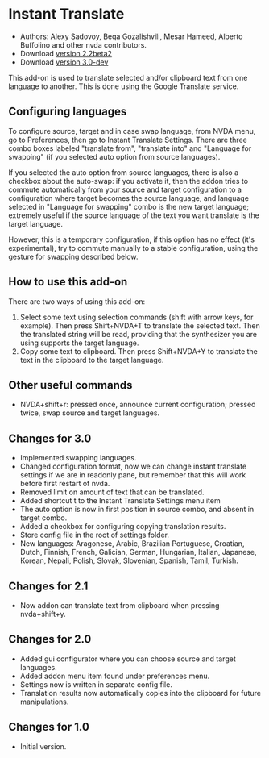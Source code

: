 # Instant Translate #

* Authors: Alexy Sadovoy, Beqa Gozalishvili, Mesar Hameed, Alberto Buffolino and other nvda contributors.
* Download [version 2.2beta2][1]
* Download [version 3.0-dev][2]

This add-on is used to translate selected and/or clipboard text from one language to another.
This is done using the Google Translate service.

## Configuring languages ##
To configure source, target and in case swap language, from NVDA menu, go to Preferences, then go to Instant Translate Settings.
There are three combo boxes labeled "translate from", "translate into" and "Language for swapping" (if you selected auto option from source languages).

If you selected the auto option from source languages, there is also a checkbox about the auto-swap: if you activate it, then the addon tries to commute automatically from your source and target configuration to a configuration where target becomes the source language, and language selected in "Language for swapping" combo is the new target language; extremely useful if the source language of the text you want translate is the target language.

However, this is a temporary configuration, if this option has no effect (it's experimental), try to commute manually to a stable configuration, using the gesture for swapping described below.

## How to use this add-on ##
There are two ways of using this add-on:

1. Select some text using selection commands (shift with arrow keys, for example). Then press Shift+NVDA+T to translate the selected text. Then the translated string will be read, providing that the synthesizer you are using supports the target language.
2. Copy some text to clipboard. Then press Shift+NVDA+Y to translate the text in the clipboard to the target language.

## Other useful commands ##
* NVDA+shift+r: pressed once, announce current configuration; pressed twice, swap source and target languages.

## Changes for 3.0 ##
* Implemented swapping languages.
* Changed configuration format, now we can change instant translate settings if we are in readonly pane, but remember that this will work before first restart of nvda.
* Removed limit on amount of text that can be translated.
* Added shortcut t to the Instant Translate Settings menu item
* The auto option is now in first position in source combo, and absent in target combo.
* Added a checkbox for configuring copying translation results.
* Store config file in the root of settings folder.
* New languages: Aragonese, Arabic, Brazilian Portuguese, Croatian, Dutch, Finnish, French, Galician, German, Hungarian, Italian, Japanese, Korean, Nepali, Polish, Slovak, Slovenian, Spanish, Tamil, Turkish.

## Changes for 2.1 ##
* Now addon can translate text from clipboard when pressing nvda+shift+y. 

## Changes for 2.0 ##
* Added gui configurator where you can choose source and target languages.
* Added addon menu item found under preferences menu.
* Settings now is written in separate config file.
* Translation results now automatically copies into the clipboard for future manipulations.

## Changes for 1.0 ##
* Initial version.

[1]: http://addons.nvda-project.org/files/get.php?file=it
[2]: http://addons.nvda-project.org/files/get.php?file=it-dev
